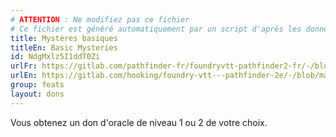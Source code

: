 ```yaml
---
# ATTENTION : Ne modifiez pas ce fichier
# Ce fichier est généré automatiquement par un script d'après les données du module Foundry VTT officiel et de sa traduction
title: Mystères basiques
titleEn: Basic Mysteries
id: NdgMxlz5I1ddT0Zi
urlFr: https://gitlab.com/pathfinder-fr/foundryvtt-pathfinder2-fr/-/blob/master/data/feats/NdgMxlz5I1ddT0Zi.htm
urlEn: https://gitlab.com/hooking/foundry-vtt---pathfinder-2e/-/blob/master/packs/data/feats.db/basic-mysteries.json
group: feats
layout: dons
---
```

Vous obtenez un don d'oracle de niveau 1 ou 2 de votre choix.



